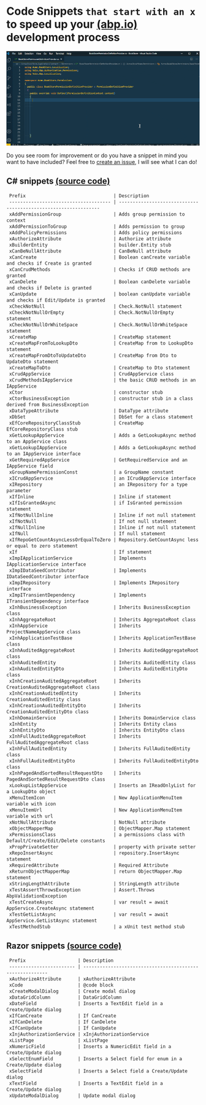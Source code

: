 # Code Snippets `that start with an x` to speed up your [(abp.io)](https://abp.io/) development process

![ABPx in Action!](images/abpx_in_action.gif "ABPx - Code snippets that start with an 'x' - in Action!")

Do you see room for improvement or do you have a snippet in mind you want to have included? Feel free to [create an issue](https://github.com/bartvanhoey/ABPx/issues/new), I will see what I can do!

## C# snippets [(source code)](https://github.com/bartvanhoey/ABPx/blob/master/snippets/csharp.json)

     Prefix                                | Description                                                    
     ------------------------------------- | --------------------------------------------------------------- 
     xAddPermissionGroup                   | Adds group permission to context                               
     xAddPermissionToGroup                 | Adds permission to group                                       
     xAddPolicyPermissions                 | Adds policy permissions                                        
     xAuthorizeAttribute                   | Authorize attribute                                            
     xBuilderEntity                        | builder.Entity stub                                            
     xCanBeNullAttribute                   | CanBeNull attribute                                            
     xCanCreate                            | Boolean canCreate variable and checks if Create is granted     
     xCanCrudMethods                       | Checks if CRUD methods are granted                             
     xCanDelete                            | Boolean canDelete variable and checks if Delete is granted     
     xCanUpdate                            | boolean canUpdate variable and checks if Edit/Update is granted
     xCheckNotNull                         | Check.NotNull statement                                        
     xCheckNotNullOrEmpty                  | Check.NotNullOrEmpty statement                                 
     xCheckNotNullOrWhiteSpace             | Check.NotNullOrWhiteSpace statement                            
     xCreateMap                            | CreateMap statement                                            
     xCreateMapFromToLookupDto             | CreateMap from to LookupDto statement                          
     xCreateMapFromDtoToUpdateDto          | CreateMap from Dto to UpdateDto statement                      
     xCreateMapToDto                       | CreateMap to Dto statement                                     
     xCrudAppService                       | CrudAppService class                                           
     xCrudMethodsIAppService               | the basic CRUD methods in an IAppService                       
     xCtor                                 | constructor stub                                               
     xCtorBusinessException                | constructor stub in a class derived from BusinessException     
     xDataTypeAttribute                    | DataType attribute                                             
     xDbSet                                | DbSet for a class statement                                    
     xEfCoreRepositoryClassStub            | CreateMap EfCoreRepositoryClass stub                           
     xGetLookupAppService                  | Adds a GetLookupAsync method to an AppService class            
     xGetLookupIAppService                 | Adds a GetLookupAsync method to an IAppService interface       
     xGetRequiredAppService                | GetRequiredService and an IAppService field                    
     xGroupNamePermissionConst             | a GroupName constant                                           
     xICrudAppService                      | an ICrudAppService interface                                   
     xIRepository                          | an IRepository for a type parameter                            
     xIfInline                             | Inline if statement                                            
     xIfIsGrantedAsync                     | if IsGranted permission statement                              
     xIfNotNullInline                      | Inline if not null statement                                   
     xIfNotNull                            | If not null statement                                          
     xIfNullInline                         | Inline if not null statement                                   
     xIfNull                               | If null statement                                              
     xIfRepoGetCountAsyncLessOrEqualToZero | Repository.GetCountAsync less or equal to zero statement       
     xIf                                   | If statement                                                   
     xImpIApplicationService               | Implements IApplicationService interface                       
     xImpIDataSeedContributor              | Implements IDataSeedContributor interface                      
     xImpIRepository                       | Implements IRepository interface                               
     xImpITransientDependency              | Implements ITransientDependency interface                      
     xInhBusinessException                 | Inherits BusinessException class                               
     xInhAggregateRoot                     | Inherits AggregateRoot class                                   
     xInhAppService                        | Inherits ProjectNameAppService class                           
     xInhApplicationTestBase               | Inherits ApplicationTestBase class                             
     xInhAuditedAggregateRoot              | Inherits AuditedAggregateRoot class                            
     xInhAuditedEntity                     | Inherits AuditedEntity class                                   
     xInhAuditedEntityDto                  | Inherits AuditedEntityDto class                                
     xInhCreationAuditedAggregateRoot      | Inherits CreationAuditedAggregateRoot class                    
     xInhCreationAuditedEntity             | Inherits CreationAuditedEntity class                           
     xInhCreationAuditedEntityDto          | Inherits CreationAuditedEntityDto class                        
     xInhDomainService                     | Inherits DomainService class                                   
     xInhEntity                            | Inherits Entity class                                          
     xInhEntityDto                         | Inherits EntityDto class                                       
     xInhFullAuditedAggregateRoot          | Inherits FullAuditedAggregateRoot class                        
     xInhFullAuditedEntity                 | Inherits FullAuditedEntity class                               
     xInhFullAuditedEntityDto              | Inherits FullAuditedEntityDto class                            
     xInhPagedAndSortedResultRequestDto    | Inherits PagedAndSortedResultRequestDto class                  
     xLookupListAppService                 | Inserts an IReadOnlyList for a LookupDto object                
     xMenuItemIcon                         | New ApplicationMenuItem variable with icon                     
     xMenuItemUrl                          | New ApplicationMenuItem variable with url                      
     xNotNullAttribute                     | NotNull attribute                                              
     xObjectMapperMap                      | ObjectMapper.Map statement                                     
     xPermissionsClass                     | a permissions class with Default/Create/Edit/Delete constants  
     xPropPrivateSetter                    | property with private setter                                   
     xRepoInsertAsync                      | repository.InsertAsync statement                               
     xRequiredAttribute                    | Required Attribute                                             
     xReturnObjectMapperMap                | return ObjectMapper.Map statement                              
     xStringLengthAttribute                | StringLength attribute                                         
     xTestAssertThrowsException            | Assert.Throws AbpValidationException                           
     xTestCreateAsync                      | var result = await AppService.CreateAsync statement            
     xTestGetListAsync                     | var result = await AppService.GetListAsync statement           
     xTestMethodStub                       | a xUnit test method stub                                       

## Razor snippets [(source code)](https://github.com/bartvanhoey/ABPx/blob/master/snippets/razor.json)

     Prefix                   | Description                                              
     ------------------------ | --------------------------------------------------------- 
     xAuthorizeAttribute      | xAuthorizeAttribute                                      
     xCode                    | @code block                                              
     xCreateModalDialog       | Create modal dialog                                      
     xDataGridColumn          | DataGridColumn                                           
     xDateField               | Inserts a TextEdit field in a Create/Update dialog       
     xIfCanCreate             | If CanCreate                                             
     xIfCanDelete             | If CanDelete                                             
     xIfCanUpdate             | If CanUpdate                                             
     xInjAuthorizationService | xInjAuthorizationService                                 
     xListPage                | xListPage                                                
     xNumericField            | Inserts a NumericEdit field in a Create/Update dialog    
     xSelectEnumField         | Inserts a Select field for enum in a Create/Update dialog
     xSelectField             | Inserts a Select field a Create/Update dialog            
     xTextField               | Inserts a TextEdit field in a Create/Update dialog       
     xUpdateModalDialog       | Update modal dialog                                      



